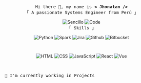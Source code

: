 <p align="center">
  <samp>
    Hi there 👋, my name is <b> < Jhonatan /> </b>
    <br>
    「 A passionate Systems Engineer from Perú 」
  </samp>
</p>

<p align="center">
  <img alt="Sencillo" src="https://img.shields.io/badge/-Sencillo-f8cd50?style=flat-square&logo=Plex&logoColor=white">
   <img alt="Code" src="https://img.shields.io/badge/-Code-000000?style=flat-square&logo=Plex&logoColor=white">
  <br>
  <samp>
     「 Skills 」
  </samp>
  <br>
</p>

<p align="center">
    <img alt="Python" src="https://img.shields.io/badge/-Python-3776AB?style=flat-square&logo=Python&logoColor=white">
    <img alt="Spark" src="https://img.shields.io/badge/-Spark-important?style=flat-square&logo=apachespark&logoColor=white">
    <img alt="Jira" src="https://img.shields.io/badge/-Jira-0146b3?style=flat-square&logo=Jira&logoColor=white">
    <img alt="Github" src="https://img.shields.io/badge/-Github-f5f5f5?style=flat-square&logo=Github&logoColor=black">
    <img alt="Bitbucket" src="https://img.shields.io/badge/-Bitbucket-0055CC?style=flat-square&logo=Bitbucket&logoColor=white">
</p>
<br>
  
<p align="center">
    <img alt="HTML" src="https://img.shields.io/badge/-HTML-E34F26?style=flat-square&logo=HTML5&logoColor=white">
    <img alt="CSS" src="https://img.shields.io/badge/-CSS-1572B6?style=flat-square&logo=CSS3&logoColor=white">
    <img alt="JavaScript" src="https://img.shields.io/badge/-JavaScript-F7DF1E?style=flat-square&logo=JavaScript&logoColor=white">
    <img alt="React" src="https://img.shields.io/badge/-React-61dbfb?style=flat-square&logo=react&logoColor=white">
    <img alt="Vue" src="https://img.shields.io/badge/-Vue-41B883?style=flat-square&logo=Vuedotjs&logoColor=white">
</p>
<br>
  
  <br>
  <samp>
     🔭 I'm currently working in Projects
  </samp>
